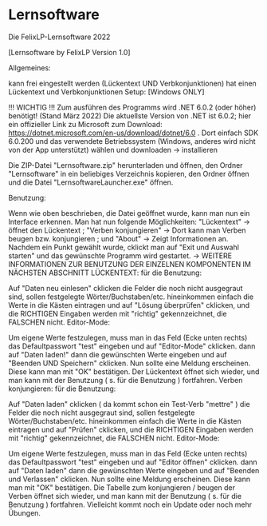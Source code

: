 # Lernsoftware
Die FelixLP-Lernsoftware 2022

[Lernsoftware by FelixLP Version 1.0]

Allgemeines:

kann frei eingestellt werden (Lückentext UND Verbkonjunktionen)
hat einen Lückentext und Verbkonjunktionen
Setup: [Windows ONLY]

!!! WICHTIG !!! Zum ausführen des Programms wird .NET 6.0.2 (oder höher) benötigt! (Stand März 2022) Die aktuellste Version von .NET ist 6.0.2; hier ein offizieller Link zu Microsoft zum Download: https://dotnet.microsoft.com/en-us/download/dotnet/6.0 . Dort einfach SDK 6.0.200 und das verwendete Betriebssystem (Windows, anderes wird nicht von der App unterstützt) wählen und downloaden -> installieren

Die ZIP-Datei "Lernsoftware.zip" herunterladen und öffnen, den Ordner "Lernsoftware" in ein beliebiges Verzeichnis kopieren, den Ordner öffnen und die Datei "LernsoftwareLauncher.exe" öffnen.

Benutzung:

Wenn wie oben beschrieben, die Datei geöffnet wurde, kann man nun ein Interface erkennen. Man hat nun folgende Möglichkeiten: "Lückentext" -> öffnet den Lückentext ; "Verben konjungieren" -> Dort kann man Verben beugen bzw. konjungieren ; und "About" -> Zeigt Informationen an.
Nachdem ein Punkt gewählt wurde, cklickt man auf "Exit und Auswahl starten" und das gewünschte Programm wird gestartet.
-> WEITERE INFORMATIONEN ZUR BENUTZUNG DER EINZELNEN KOMPONENTEN IM NÄCHSTEN ABSCHNITT
LÜCKENTEXT:
für die Benutzung:

Auf "Daten neu einlesen" cklicken
die Felder die noch nicht ausgegraut sind, sollen festgelegte Wörter/Buchstaben/etc. hineinkommen
einfach die Werte in die Kästen eintragen und auf "Lösung überprüfen" cklicken, und die RICHTIGEN Eingaben werden mit "richtig" gekennzeichnet, die FALSCHEN nicht.
Editor-Mode:

Um eigene Werte festzulegen, muss man in das Feld (Ecke unten rechts) das Defaultpasswort "test" eingeben und auf "Editor-Mode" cklicken.
dann auf "Daten laden!"
dann die gewünschten Werte eingeben und auf "Beenden UND Speichern" cklicken. Nun sollte eine Meldung erscheinen. Diese kann man mit "OK" bestätigen. Der Lückentext öffnet sich wieder, und man kann mit der Benutzung ( s. für die Benutzung ) fortfahren.
Verben konjungieren:
für die Benutzung:

Auf "Daten laden" cklicken
( da kommt schon ein Test-Verb "mettre" )
die Felder die noch nicht ausgegraut sind, sollen festgelegte Wörter/Buchstaben/etc. hineinkommen
einfach die Werte in die Kästen eintragen und auf "Prüfen" cklicken, und die RICHTIGEN Eingaben werden mit "richtig" gekennzeichnet, die FALSCHEN nicht.
Editor-Mode:

Um eigene Werte festzulegen, muss man in das Feld (Ecke unten rechts) das Defaultpasswort "test" eingeben und auf "Editor öffnen" cklicken.
dann auf "Daten laden"
dann die gewünschten Werte eingeben und auf "Beenden und Verlassen" cklicken. Nun sollte eine Meldung erscheinen. Diese kann man mit "OK" bestätigen. Die Tabelle zum konjungieren / beugen der Verben öffnet sich wieder, und man kann mit der Benutzung ( s. für die Benutzung ) fortfahren.
Vielleicht kommt noch ein Update oder noch mehr Übungen.
